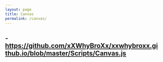 ```yaml
---
layout: page
title: Canvas
permalink: /canvas/
---
```

-https://github.com/xXWhyBroXx/xxwhybroxx.github.io/blob/master/Scripts/Canvas.js
---



